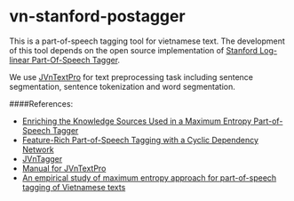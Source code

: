 # vn-stanford-postagger

This is a part-of-speech tagging tool for vietnamese text. The development of this tool depends on  the open source implementation of [Stanford Log-linear Part-Of-Speech Tagger](http://nlp.stanford.edu/software/tagger.shtml).

We use [JVnTextPro](http://jvntextpro.sourceforge.net/) for text preprocessing task including sentence segmentation, sentence tokenization and word segmentation.

####References:<br/>
- [Enriching the Knowledge Sources Used in a Maximum Entropy Part-of-Speech Tagger](http://nlp.stanford.edu/~manning/papers/emnlp2000.pdf) <br/>
- [Feature-Rich Part-of-Speech Tagging with a Cyclic Dependency Network](http://nlp.stanford.edu/pubs/tagging.pdf) <br/>
- [JVnTagger](http://www.jaist.ac.jp/~bao/VLSP-text/Mar2009/SP83-Baocaokythuat2009thang3.pdf) <br/>
- [Manual for JVnTextPro](http://jvntextpro.sourceforge.net/v2.0/JVnTextPro_Manual.pdf) <br/>
- [An empirical study of maximum entropy approach for part-of-speech tagging of Vietnamese texts](https://hal.archives-ouvertes.fr/inria-00526139/)
